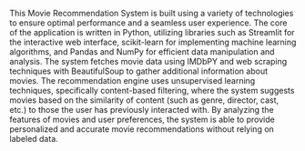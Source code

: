 This Movie Recommendation System is built using a variety of technologies to ensure optimal performance and a seamless user experience. 
The core of the application is written in Python, utilizing libraries such as Streamlit for the interactive web interface, scikit-learn for implementing machine learning algorithms, and Pandas and NumPy for efficient data manipulation and analysis. 
The system fetches movie data using IMDbPY and web scraping techniques with BeautifulSoup to gather additional information about movies. The recommendation engine uses unsupervised learning techniques, specifically content-based filtering, where the system suggests movies based on the similarity of content (such as genre, director, cast, etc.) to those the user has previously interacted with.
By analyzing the features of movies and user preferences, the system is able to provide personalized and accurate movie recommendations without relying on labeled data.
